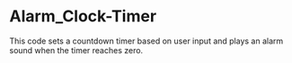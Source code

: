 # Alarm_Clock-Timer
This code sets a countdown timer based on user input and plays an alarm sound when the timer reaches zero.
